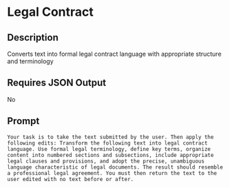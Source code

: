 # Legal Contract

## Description

Converts text into formal legal contract language with appropriate structure and terminology

## Requires JSON Output

No

## Prompt

```
Your task is to take the text submitted by the user. Then apply the following edits: Transform the following text into legal contract language. Use formal legal terminology, define key terms, organize content into numbered sections and subsections, include appropriate legal clauses and provisions, and adopt the precise, unambiguous language characteristic of legal documents. The result should resemble a professional legal agreement. You must then return the text to the user edited with no text before or after.
```

